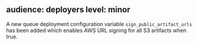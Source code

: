 audience: deployers
level: minor
---
A new queue deployment configuration variable `sign_public_artifact_urls` has been added which enables AWS URL signing for all S3 artifacts when true.
